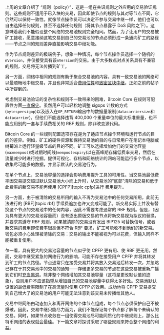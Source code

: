 上周的文章介绍了 “规则（policy）”，这是一组在共识规则之外应用的交易验证规则。这些规则不适用于已入块的交易，因此即使节点的规则与其对等节点不同，它仍然可以保持一致性。就像节点操作员可以决定不参与交易中继一样，他们也可以自由选择任何规则，甚至不选择任何规则（将其节点暴露于 DoS 风险之下）。这意味着我们不能假设整个网络的交易池规则完全相同。然而，为了让用户的交易被矿工接收，愿意接纳这笔交易到自己的交易池的节点必须形成一条通向矿工的路径——节点之间的规则差异直接影响交易中继功能。

作为节点规则差异的极端例子，想象一种情况，每个节点操作员选择一个随机的`nVersion`，并仅接受具有该`nVersion`的交易。由于大多数点对点关系具有不兼容的规则，交易将无法传播到矿工。

另一方面，网络中相同的规则有助于聚合交易池的内容。具有一致交易池的网络可以最顺畅地中继交易，并且也非常适合[费用估算][policy04]和[致密区块中继][policy01]，正如之前的帖子中所提到的。

考虑到交易池验证的复杂性和规则不一致带来的困难，Bitcoin Core 在规则可配置性方面[一直保守][aj mempool consistency]。虽然用户可以轻松地调整 sigops 计数的方式(`bytespersigop`)以及嵌入在`OP_RETURN`输出中的数据量限制(`datacarriersize`和`datacarrier`)，但他们不能选择违背 400,000 个重量单位的最大标准重量，也不能应用别的一套与手续费相关的 RBF 规则，除非改变源代码。

Bitcoin Core 的一些规则配置选项存在是为了适应节点操作环境和运行节点的目的的差异。例如，矿工的硬件资源和保持交易池的目的与日常用户在笔记本电脑或树莓派上运行轻量级节点的目的不同。矿工可以选择增加他们的交易池容量(`maxmempool`)或过期时间线(`mempoolexpiry`)以在高峰期存储低费率交易，然后在流量减少时进行挖掘。提供可视化、存档和网络统计的网站可能运行多个节点，以收集尽可能多的数据，并显示默认的交易池行为。

在单个节点上，交易池容量的选择会影响费用提升工具的可用性。当交易池最低费率因交易提交超过默认交易池大小而上升时，从交易池的“底部”清除的交易和低于此费率的新交易不能再使用 [CPFP][topic cpfp]进行 费用提升。

另一方面，由于被清除的交易所用的输入不再为交易池中的任何交易所用，此前无法进行的 [RBF][topic rbf] 手续费追加也许又变成可能了。新交易实际上并没有替换这个节点的交易池中的任何内容，因此不需要考虑通常的 RBF 规则。但是，（因为具有更大的交易池容量而）没有逐出原版交易的节点将新交易视为拟议的替换，并要求其遵守 RBF 规则。如果被清除的交易没有发出 BIP125 可替换信号，或者新交易的费用即使费率很高但不符合 RBF 要求，矿工可能收不到他们的新交易。钱包必须小心处理被清除的交易：交易的输出不能被视为可以花费，但输入同样不能被重复使用。

乍一看，具有更大的交易池容量的节点似乎使 CPFP 更有用、使 RBF 更无用。然而，交易中继受紧急的网络行为的影响，可能不存在接受用户 CPFP 并将其转发到矿工的节点路径。节点通常只在接受交易并将其放入交易池后转发一次，并忽略已存在于其交易池中的交易的通知——存储更多交易的节点在这些交易被重新广播到它们时[充当黑洞][se maxmempool]。除非整个网络增加其交易池容量（这将是更改默认值的迹象），否则用户不应该指望从增加自己的交易池容量中获得太多好处。交易池默认设置的最低费率限制了在高流量时使用 CPFP 的效用。成功地将 CPFP 交易提交到自己增大了的交易池的用户可能无法注意到该交易未传播给其他人。

交易中继网络由动态加入和离开网络的个体节点组成，每个节点必须保护自己不被爆破。因此，交易中继只能尽力而为，我们不能保证每个节点都了解每个未确认的交易。同时，如果节点收敛在一组使得交易池尽可能同质化的中继规则上，那么比特币网络的表现就会最佳。下一篇文章将探讨采取了哪些规则来符合整个网络的利益。

[policy01]: /zh/newsletters/2023/05/17/#等待确认-1-我们为什么需要一个交易池
[policy04]: /zh/newsletters/2023/06/07/#等待确认-4费率估算
[aj mempool consistency]: https://lists.linuxfoundation.org/pipermail/bitcoin-dev/2022-October/021116.html
[se maxmempool]: https://bitcoin.stackexchange.com/questions/118137/how-does-it-contribute-to-the-bitcoin-network-when-i-run-a-node-with-a-bigger-th


